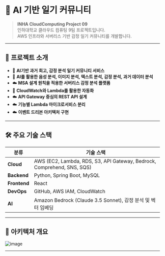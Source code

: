 # 🧠 AI 기반 일기 커뮤니티

> **INHA CloudComputing Project 09**  
> 인하대학교 클라우드 컴퓨팅 9팀 프로젝트입니다.  
> AWS 인프라와 서버리스 기반 감정 일기 커뮤니티를 개발합니다.
---

## 📌 프로젝트 소개

- 🧾 **AI기반 과거 회고, 감정 분석 일기 커뮤니티 서비스**
- 🤝 **AI를 활용한 음성 분석, 이미지 분석, 텍스트 분석, 감정 분석, 과거 데이터 분석**
- ☁️ **MSA 설계 원칙을 적용한 서버리스 감정 분석 플랫폼**
- 🔁 **CloudWatch와 Lambda를 활용한 자동화**
- ☁️ **API Gateway 중심의 REST API 설계**
- ☁️ **기능별 Lambda 마이크로서비스 분리**
- ☁️ **이벤트 드리븐 아키텍처 구현**
---

## 🛠️ 주요 기술 스택

| 분류       | 기술 스택                                                                 |
|------------|--------------------------------------------------------------------------|
| **Cloud**  | AWS (EC2, Lambda, RDS, S3, API Gateway, Bedrock, Comprehend, SNS, SQS)   |
| **Backend**| Python, Spring Boot, MySQL                                              |
| **Frontend**| React                                                                   |
| **DevOps** | GitHub, AWS IAM, CloudWatch                                             |
| **AI**     | Amazon Bedrock (Claude 3.5 Sonnet), 감정 분석 및 벡터 임베딩           |

---

## 🧩 아키텍처 개요

![image](https://github.com/user-attachments/assets/0515860b-ec19-461a-8f18-5372554a23dc)


---

